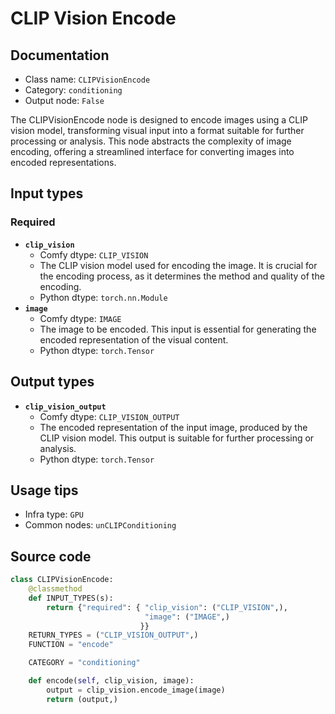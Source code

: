 # CLIP Vision Encode
## Documentation
- Class name: `CLIPVisionEncode`
- Category: `conditioning`
- Output node: `False`

The CLIPVisionEncode node is designed to encode images using a CLIP vision model, transforming visual input into a format suitable for further processing or analysis. This node abstracts the complexity of image encoding, offering a streamlined interface for converting images into encoded representations.
## Input types
### Required
- **`clip_vision`**
    - Comfy dtype: `CLIP_VISION`
    - The CLIP vision model used for encoding the image. It is crucial for the encoding process, as it determines the method and quality of the encoding.
    - Python dtype: `torch.nn.Module`
- **`image`**
    - Comfy dtype: `IMAGE`
    - The image to be encoded. This input is essential for generating the encoded representation of the visual content.
    - Python dtype: `torch.Tensor`
## Output types
- **`clip_vision_output`**
    - Comfy dtype: `CLIP_VISION_OUTPUT`
    - The encoded representation of the input image, produced by the CLIP vision model. This output is suitable for further processing or analysis.
    - Python dtype: `torch.Tensor`
## Usage tips
- Infra type: `GPU`
- Common nodes: `unCLIPConditioning`


## Source code
```python
class CLIPVisionEncode:
    @classmethod
    def INPUT_TYPES(s):
        return {"required": { "clip_vision": ("CLIP_VISION",),
                              "image": ("IMAGE",)
                             }}
    RETURN_TYPES = ("CLIP_VISION_OUTPUT",)
    FUNCTION = "encode"

    CATEGORY = "conditioning"

    def encode(self, clip_vision, image):
        output = clip_vision.encode_image(image)
        return (output,)

```
